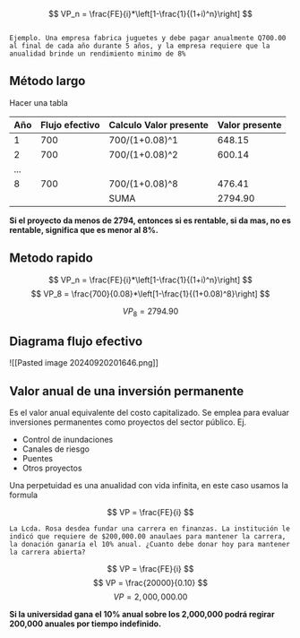 $$
VP_n = \frac{FE}{i}*\left[1-\frac{1}{(1+i)^n}\right]
$$


```

Ejemplo. Una empresa fabrica juguetes y debe pagar anualmente Q700.00 al final de cada año durante 5 años, y la empresa requiere que la anualidad brinde un rendimiento minimo de 8%

```


## Método largo

Hacer una tabla

| Año | Flujo efectivo | Calculo Valor presente | Valor presente |
| --- | -------------- | ---------------------- | -------------- |
| 1   | 700            | 700/(1+0.08)^1         | 648.15         |
| 2   | 700            | 700/(1+0.08)^2         | 600.14         |
| ... |                |                        |                |
| 8   | 700            | 700/(1+0.08)^8         | 476.41         |
|     |                | SUMA                   | 2794.90        |

**Si el proyecto da menos de 2794, entonces si es rentable, si da mas, no es rentable, significa que es menor al 8%.**

## Metodo rapido


$$
VP_n = \frac{FE}{i}*\left[1-\frac{1}{(1+i)^n}\right]
$$
$$
VP_8 = \frac{700}{0.08}*\left[1-\frac{1}{(1+0.08)^8}\right]
$$

$$
VP_8 = 2794.90
$$

## Diagrama flujo efectivo

![[Pasted image 20240920201646.png]]


## Valor anual de una inversión permanente

Es el valor anual equivalente del costo capitalizado. Se emplea para evaluar inversiones permanentes como proyectos del sector público. Ej.

- Control de inundaciones
- Canales de riesgo
- Puentes
- Otros proyectos




Una perpetuidad es una anualidad con vida infinita, en este caso usamos la formula

$$
VP = \frac{FE}{i}
$$


```
La Lcda. Rosa desdea fundar una carrera en finanzas. La institución le indicó que requiere de $200,000.00 anaulaes para mantener la carrera, la donación ganaría el 10% anual. ¿Cuanto debe donar hoy para mantener la carrera abierta?
```

$$
VP = \frac{FE}{i}
$$
$$
VP = \frac{20000}{0.10}
$$
$$
VP = 2,000,000.00
$$

**Si la universidad gana el 10% anual sobre los 2,000,000 podrá regirar 200,000 anuales por tiempo indefinido.**


